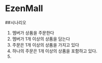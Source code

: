 # EzenMall

##시나리오 
1. 멤버가 상품을 주문한다
2. 멤버가 1개 이상의 상품을 담는다
3. 주문은 1개 이상의 상품을 가지고 있다
4. 하나의 주문은 1개 이상의 상품을 포함하고 있다.
5. 
